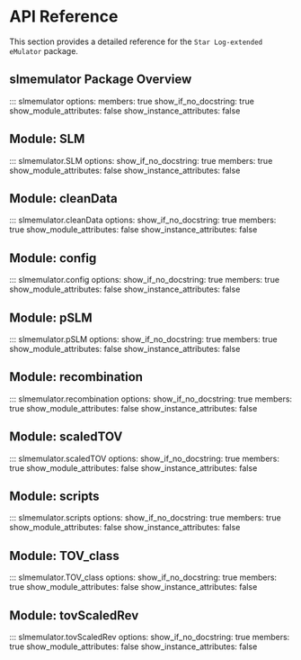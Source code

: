 # API Reference

This section provides a detailed reference for the `Star Log-extended eMulator` package.

## slmemulator Package Overview

::: slmemulator
    options:
      members: true
      show_if_no_docstring: true
      show_module_attributes: false
      show_instance_attributes: false

## Module: SLM

::: slmemulator.SLM
    options:
      show_if_no_docstring: true
      members: true
      show_module_attributes: false
      show_instance_attributes: false

## Module: cleanData

::: slmemulator.cleanData
    options:
      show_if_no_docstring: true
      members: true
      show_module_attributes: false
      show_instance_attributes: false

## Module: config

::: slmemulator.config
    options:
      show_if_no_docstring: true
      members: true
      show_module_attributes: false
      show_instance_attributes: false

## Module: pSLM

::: slmemulator.pSLM
    options:
      show_if_no_docstring: true
      members: true
      show_module_attributes: false
      show_instance_attributes: false

## Module: recombination

::: slmemulator.recombination
    options:
      show_if_no_docstring: true
      members: true
      show_module_attributes: false
      show_instance_attributes: false

## Module: scaledTOV

::: slmemulator.scaledTOV
    options:
      show_if_no_docstring: true
      members: true
      show_module_attributes: false
      show_instance_attributes: false

## Module: scripts

::: slmemulator.scripts
    options:
      show_if_no_docstring: true
      members: true
      show_module_attributes: false
      show_instance_attributes: false

## Module: TOV_class

::: slmemulator.TOV_class
    options:
      show_if_no_docstring: true
      members: true
      show_module_attributes: false
      show_instance_attributes: false

## Module: tovScaledRev

::: slmemulator.tovScaledRev
    options:
      show_if_no_docstring: true
      members: true
      show_module_attributes: false
      show_instance_attributes: false
